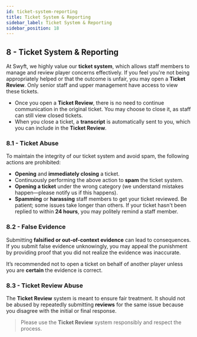 ```yaml
---
id: ticket-system-reporting
title: Ticket System & Reporting
sidebar_label: Ticket System & Reporting
sidebar_position: 18
---
```


## 8 - Ticket System & Reporting

At Swyft, we highly value our **ticket system**, which allows staff members to manage and review player concerns effectively. If you feel you're not being appropriately helped or that the outcome is unfair, you may open a **Ticket Review**. Only senior staff and upper management have access to view these tickets.

- Once you open a **Ticket Review**, there is no need to continue communication in the original ticket. You may choose to close it, as staff can still view closed tickets.
- When you close a ticket, a **transcript** is automatically sent to you, which you can include in the **Ticket Review**.

### 8.1 - Ticket Abuse

To maintain the integrity of our ticket system and avoid spam, the following actions are prohibited:

- **Opening** and **immediately closing** a ticket.
- Continuously performing the above action to **spam** the ticket system.
- **Opening a ticket** under the wrong category (we understand mistakes happen—please notify us if this happens).
- **Spamming** or **harassing** staff members to get your ticket reviewed. Be patient; some issues take longer than others. If your ticket hasn't been replied to within **24 hours**, you may politely remind a staff member.

### 8.2 - False Evidence

Submitting **falsified or out-of-context evidence** can lead to consequences. If you submit false evidence unknowingly, you may appeal the punishment by providing proof that you did not realize the evidence was inaccurate. 

It’s recommended not to open a ticket on behalf of another player unless you are **certain** the evidence is correct.

### 8.3 - Ticket Review Abuse

The **Ticket Review** system is meant to ensure fair treatment. It should not be abused by repeatedly submitting **reviews** for the same issue because you disagree with the initial or final response.

> Please use the **Ticket Review** system responsibly and respect the process.
